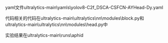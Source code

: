 yaml文件ultralytics-main\yamls\yolov8-C2f_DSCA-CSFCN-AYHead-Dy.yaml

代码相关的代码在ultralytics-main\ultralytics\nn\modules\block.py和ultralytics-main\ultralytics\nn\modules\head.py中

实验结果在ultralytics-main\runs\aphid
